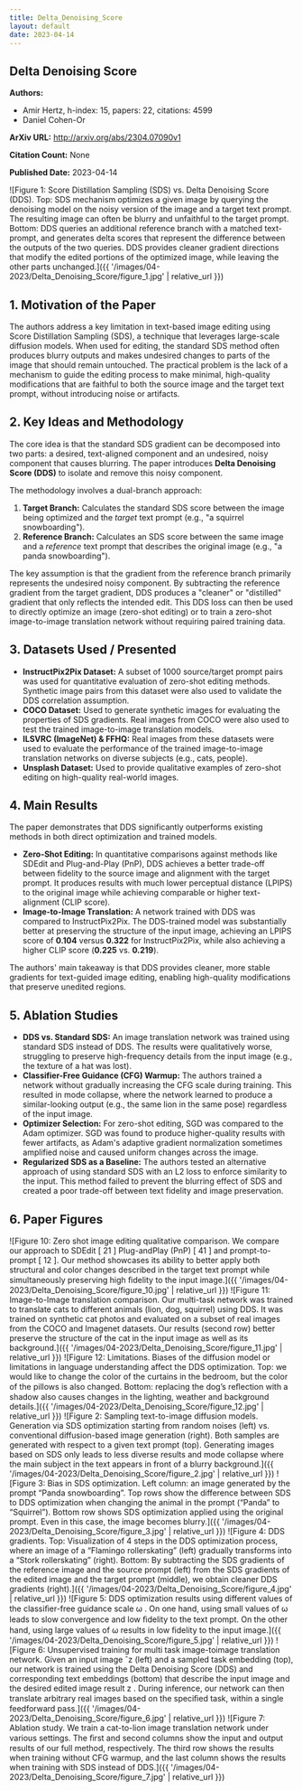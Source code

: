 ```yaml
---
title: Delta_Denoising_Score
layout: default
date: 2023-04-14
---
```

## Delta Denoising Score
**Authors:**
- Amir Hertz, h-index: 15, papers: 22, citations: 4599
- Daniel Cohen-Or

**ArXiv URL:** http://arxiv.org/abs/2304.07090v1

**Citation Count:** None

**Published Date:** 2023-04-14

![Figure 1: Score Distillation Sampling (SDS) vs. Delta Denoising Score (DDS). Top: SDS mechanism optimizes a given image by querying the denoising model on the noisy version of the image and a target text prompt. The resulting image can often be blurry and unfaithful to the target prompt. Bottom: DDS queries an additional reference branch with a matched text-prompt, and generates delta scores that represent the difference between the outputs of the two queries. DDS provides cleaner gradient directions that modify the edited portions of the optimized image, while leaving the other parts unchanged.]({{ '/images/04-2023/Delta_Denoising_Score/figure_1.jpg' | relative_url }})
## 1. Motivation of the Paper
The authors address a key limitation in text-based image editing using Score Distillation Sampling (SDS), a technique that leverages large-scale diffusion models. When used for editing, the standard SDS method often produces blurry outputs and makes undesired changes to parts of the image that should remain untouched. The practical problem is the lack of a mechanism to guide the editing process to make minimal, high-quality modifications that are faithful to both the source image and the target text prompt, without introducing noise or artifacts.

## 2. Key Ideas and Methodology
The core idea is that the standard SDS gradient can be decomposed into two parts: a desired, text-aligned component and an undesired, noisy component that causes blurring. The paper introduces **Delta Denoising Score (DDS)** to isolate and remove this noisy component.

The methodology involves a dual-branch approach:
1.  **Target Branch:** Calculates the standard SDS score between the image being optimized and the *target* text prompt (e.g., "a squirrel snowboarding").
2.  **Reference Branch:** Calculates an SDS score between the same image and a *reference* text prompt that describes the original image (e.g., "a panda snowboarding").

The key assumption is that the gradient from the reference branch primarily represents the undesired noisy component. By subtracting the reference gradient from the target gradient, DDS produces a "cleaner" or "distilled" gradient that only reflects the intended edit. This DDS loss can then be used to directly optimize an image (zero-shot editing) or to train a zero-shot image-to-image translation network without requiring paired training data.

## 3. Datasets Used / Presented
*   **InstructPix2Pix Dataset:** A subset of 1000 source/target prompt pairs was used for quantitative evaluation of zero-shot editing methods. Synthetic image pairs from this dataset were also used to validate the DDS correlation assumption.
*   **COCO Dataset:** Used to generate synthetic images for evaluating the properties of SDS gradients. Real images from COCO were also used to test the trained image-to-image translation models.
*   **ILSVRC (ImageNet) & FFHQ:** Real images from these datasets were used to evaluate the performance of the trained image-to-image translation networks on diverse subjects (e.g., cats, people).
*   **Unsplash Dataset:** Used to provide qualitative examples of zero-shot editing on high-quality real-world images.

## 4. Main Results
The paper demonstrates that DDS significantly outperforms existing methods in both direct optimization and trained models.
*   **Zero-Shot Editing:** In quantitative comparisons against methods like SDEdit and Plug-and-Play (PnP), DDS achieves a better trade-off between fidelity to the source image and alignment with the target prompt. It produces results with much lower perceptual distance (LPIPS) to the original image while achieving comparable or higher text-alignment (CLIP score).
*   **Image-to-Image Translation:** A network trained with DDS was compared to InstructPix2Pix. The DDS-trained model was substantially better at preserving the structure of the input image, achieving an LPIPS score of **0.104** versus **0.322** for InstructPix2Pix, while also achieving a higher CLIP score (**0.225** vs. **0.219**).

The authors' main takeaway is that DDS provides cleaner, more stable gradients for text-guided image editing, enabling high-quality modifications that preserve unedited regions.

## 5. Ablation Studies
*   **DDS vs. Standard SDS:** An image translation network was trained using standard SDS instead of DDS. The results were qualitatively worse, struggling to preserve high-frequency details from the input image (e.g., the texture of a hat was lost).
*   **Classifier-Free Guidance (CFG) Warmup:** The authors trained a network without gradually increasing the CFG scale during training. This resulted in mode collapse, where the network learned to produce a similar-looking output (e.g., the same lion in the same pose) regardless of the input image.
*   **Optimizer Selection:** For zero-shot editing, SGD was compared to the Adam optimizer. SGD was found to produce higher-quality results with fewer artifacts, as Adam's adaptive gradient normalization sometimes amplified noise and caused uniform changes across the image.
*   **Regularized SDS as a Baseline:** The authors tested an alternative approach of using standard SDS with an L2 loss to enforce similarity to the input. This method failed to prevent the blurring effect of SDS and created a poor trade-off between text fidelity and image preservation.

## 6. Paper Figures
![Figure 10: Zero shot image editing qualitative comparison. We compare our approach to SDEdit [ 21 ] Plug-andPlay (PnP) [ 41 ] and prompt-to-prompt [ 12 ]. Our method showcases its ability to better apply both structural and color changes described in the target text prompt while simultaneously preserving high ﬁdelity to the input image.]({{ '/images/04-2023/Delta_Denoising_Score/figure_10.jpg' | relative_url }})
![Figure 11: Image-to-Image translation comparison. Our multi-task network was trained to translate cats to different animals (lion, dog, squirrel) using DDS. It was trained on synthetic cat photos and evaluated on a subset of real images from the COCO and Imagenet datasets. Our results (second row) better preserve the structure of the cat in the input image as well as its background.]({{ '/images/04-2023/Delta_Denoising_Score/figure_11.jpg' | relative_url }})
![Figure 12: Limitations. Biases of the diffusion model or limitations in language understanding affect the DDS optimization. Top: we would like to change the color of the curtains in the bedroom, but the color of the pillows is also changed. Bottom: replacing the dog’s reﬂection with a shadow also causes changes in the lighting, weather and background details.]({{ '/images/04-2023/Delta_Denoising_Score/figure_12.jpg' | relative_url }})
![Figure 2: Sampling text-to-image diffusion models. Generation via SDS optimization starting from random noises (left) vs. conventional diffusion-based image generation (right). Both samples are generated with respect to a given text prompt (top). Generating images based on SDS only leads to less diverse results and mode collapse where the main subject in the text appears in front of a blurry background.]({{ '/images/04-2023/Delta_Denoising_Score/figure_2.jpg' | relative_url }})
![Figure 3: Bias in SDS optimization. Left column: an image generated by the prompt “Panda snowboarding”. Top rows show the difference between SDS to DDS optimization when changing the animal in the prompt (“Panda” to “Squirrel”). Bottom row shows SDS optimization applied using the original prompt. Even in this case, the image becomes blurry.]({{ '/images/04-2023/Delta_Denoising_Score/figure_3.jpg' | relative_url }})
![Figure 4: DDS gradients. Top: Visualization of 4 steps in the DDS optimization process, where an image of a “Flamingo rollerskating” (left) gradually transforms into a “Stork rollerskating” (right). Bottom: By subtracting the SDS gradients of the reference image and the source prompt (left) from the SDS gradients of the edited image and the target prompt (middle), we obtain cleaner DDS gradients (right).]({{ '/images/04-2023/Delta_Denoising_Score/figure_4.jpg' | relative_url }})
![Figure 5: DDS optimization results using different values of the classiﬁer-free guidance scale ω . On one hand, using small values of ω leads to slow convergence and low ﬁdelity to the text prompt. On the other hand, using large values of ω results in low ﬁdelity to the input image.]({{ '/images/04-2023/Delta_Denoising_Score/figure_5.jpg' | relative_url }})
![Figure 6: Unsupervised training for multi task image-toimage translation network. Given an input image ˆz (left) and a sampled task embedding (top), our network is trained using the Delta Denoising Score (DDS) and corresponding text embeddings (bottom) that describe the input image and the desired edited image result z . During inference, our network can then translate arbitrary real images based on the speciﬁed task, within a single feedforward pass.]({{ '/images/04-2023/Delta_Denoising_Score/figure_6.jpg' | relative_url }})
![Figure 7: Ablation study. We train a cat-to-lion image translation network under various settings. The ﬁrst and second columns show the input and output results of our full method, respectively. The third row shows the results when training without CFG warmup, and the last column shows the results when training with SDS instead of DDS.]({{ '/images/04-2023/Delta_Denoising_Score/figure_7.jpg' | relative_url }})
